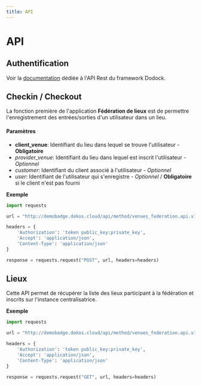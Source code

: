 ```yaml
---
title: API
---
```


# API


## Authentification

Voir la [documentation](/dodock/ressources/api/rest_api) dédiée à l'API Rest du framework Dodock.


## Checkin / Checkout

La fonction première de l'application **Fédération de lieux** est de permettre l'enregistrement des entrées/sorties d'un utilisateur dans un lieu.


#### Paramètres

- **client_venue**: Identifiant du lieu dans lequel se trouve l'utilisateur - **Obligatoire**
- *provider_venue*: Identifiant du lieu dans lequel est inscrit l'utilisateur - *Optionnel*
- *customer*: Identifiant du client associé à l'utilisateur - *Optionnel*
- *user*: Identifiant de l'utilisateur qui s'enregistre - *Optionnel* / **Obligatoire** si le client n'est pas fourni


**Exemple**

```python
import requests  

url = "http://demobadge.dokos.cloud/api/method/venues_federation.api.v1/checkin?client_venue=521b60311c39876&user=test@dokos.io"  

headers = {
    'Authorization': 'token public_key:private_key',
    'Accept': 'application/json',
    'Content-Type': 'application/json'
}

response = requests.request("POST", url, headers=headers)
```


## Lieux

Cette API permet de récupérer la liste des lieux participant à la fédération et inscrits sur l'instance centralisatrice.


**Exemple**

```python
import requests  

url = "http://demobadge.dokos.cloud/api/method/venues_federation.api.v1/venues"  

headers = {
    'Authorization': 'token public_key:private_key',
    'Accept': 'application/json',
    'Content-Type': 'application/json'
}

response = requests.request("GET", url, headers=headers)
```
